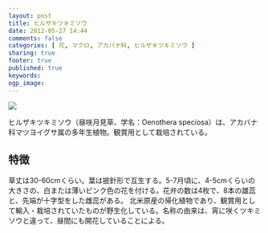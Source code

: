 ```yaml
---
layout: post
title: ヒルザキツキミソウ
date: 2012-05-27 14:44
comments: false
categories: [ 花, マクロ, アカバナ科, ヒルザキツキミソウ ]
sharing: true
footer: true
published: true
keywords:
ogp_image: 
---
```


<a href="https://picasaweb.google.com/lh/photo/CAYnsUUyGgTHQKPiUSTOMNMTjNZETYmyPJy0liipFm0?feat=embedwebsite"><img src="https://lh6.googleusercontent.com/-BmA9Hkz0TUk/UA7AKNEHSHI/AAAAAAACJgU/Yv2vQOdmfcc/s800/DSC01944.jpg" /></a>

ヒルザキツキミソウ（昼咲月見草、学名：Oenothera speciosa）は、アカバナ科マツヨイグサ属の多年生植物。観賞用として栽培されている。

特徴
----
草丈は30-60cmくらい。葉は披針形で互生する。5-7月頃に、4-5cmくらいの大きさの、白または薄いピンク色の花を付ける。花弁の数は4枚で、8本の雄蕊と、先端が十字型をした雌蕊がある。
北米原産の帰化植物であり、観賞用として輸入・栽培されていたものが野生化している。名称の由来は、宵に咲くツキミソウと違って、昼間にも開花していることによる。

